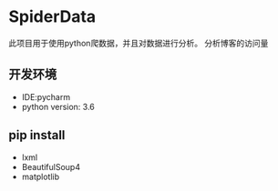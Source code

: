 # SpiderData
此项目用于使用python爬数据，并且对数据进行分析。
分析博客的访问量

## 开发环境
- IDE:pycharm
- python version: 3.6


## pip install
* lxml
* BeautifulSoup4
* matplotlib


